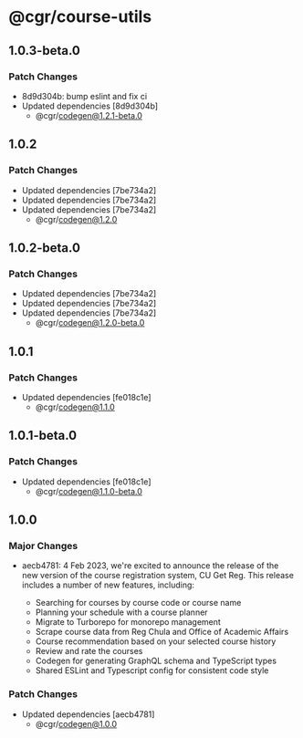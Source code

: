 # @cgr/course-utils

## 1.0.3-beta.0

### Patch Changes

- 8d9d304b: bump eslint and fix ci
- Updated dependencies [8d9d304b]
  - @cgr/codegen@1.2.1-beta.0

## 1.0.2

### Patch Changes

- Updated dependencies [7be734a2]
- Updated dependencies [7be734a2]
- Updated dependencies [7be734a2]
  - @cgr/codegen@1.2.0

## 1.0.2-beta.0

### Patch Changes

- Updated dependencies [7be734a2]
- Updated dependencies [7be734a2]
- Updated dependencies [7be734a2]
  - @cgr/codegen@1.2.0-beta.0

## 1.0.1

### Patch Changes

- Updated dependencies [fe018c1e]
  - @cgr/codegen@1.1.0

## 1.0.1-beta.0

### Patch Changes

- Updated dependencies [fe018c1e]
  - @cgr/codegen@1.1.0-beta.0

## 1.0.0

### Major Changes

- aecb4781: 4 Feb 2023, we're excited to announce the release of the new version of the course registration system, CU Get Reg. This release includes a number of new features, including:

  - Searching for courses by course code or course name
  - Planning your schedule with a course planner
  - Migrate to Turborepo for monorepo management
  - Scrape course data from Reg Chula and Office of Academic Affairs
  - Course recommendation based on your selected course history
  - Review and rate the courses
  - Codegen for generating GraphQL schema and TypeScript types
  - Shared ESLint and Typescript config for consistent code style

### Patch Changes

- Updated dependencies [aecb4781]
  - @cgr/codegen@1.0.0
